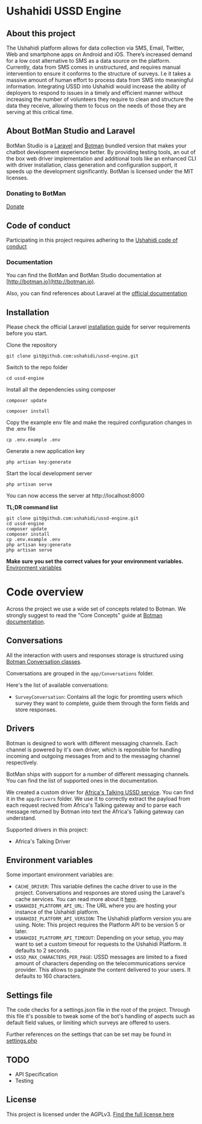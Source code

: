 # Ushahidi USSD Engine

## About this project
The Ushahidi platform allows for data collection via SMS, Email, Twitter, Web and smartphone apps on Android and iOS. There’s increased demand for a low cost alternative to SMS as a data source on the platform. Currently, data from SMS comes in unstructured, and requires manual intervention to ensure it conforms to the structure of surveys. I.e it takes a massive amount of human effort to process data from SMS into meaningful information. Integrating USSD into Ushahidi would increase the ability of deployers to respond to issues in a timely and efficient manner without increasing the number of volunteers they require to clean and structure the data they receive, allowing them to focus on the needs of those they are serving at this critical time. 

## About BotMan Studio and Laravel

BotMan Studio is a [Laravel](https://laravel.com)  and [Botman](http://botman.io) bundled version that makes your chatbot development experience better. By providing testing tools, an out of the box web driver implementation and additional tools like an enhanced CLI with driver installation, class generation and configuration support, it speeds up the development significantly.
BotMan is licensed under the MIT licenses.

### Donating to BotMan
[Donate](https://www.paypal.com/cgi-bin/webscr?cmd=_donations&business=m%2epociot%40googlemail%2ecom&lc=CY&item_name=BotMan&no_note=0&currency_code=EUR&bn=PP%2dDonationsBF%3abtn_donateCC_LG%2egif%3aNonHostedGuest)

## Code of conduct
Participating in this project requires adhering to the [Ushahidi code of conduct](https://docs.ushahidi.com/platform-developer-documentation/code-of-conduct)

### Documentation

You can find the BotMan and BotMan Studio documentation at [http://botman.io](http://botman.io).

Also, you can find references about Laravel at the [official documentation](https://laravel.com/docs/5.7)

## Installation

Please check the official Laravel [installation guide](https://laravel.com/docs/5.7/installation#installation) for server requirements before you start. 

Clone the repository

    git clone git@github.com:ushahidi/ussd-engine.git

Switch to the repo folder

    cd ussd-engine

Install all the dependencies using composer
    
    composer update
    
    composer install
    

Copy the example env file and make the required configuration changes in the .env file

    cp .env.example .env

Generate a new application key

    php artisan key:generate

Start the local development server

    php artisan serve

You can now access the server at http://localhost:8000

**TL;DR command list**

    git clone git@github.com:ushahidi/ussd-engine.git
    cd ussd-engine
    composer update
    composer install
    cp .env.example .env
    php artisan key:generate
    php artisan serve
    
**Make sure you set the correct values for your environment variables.** [Environment variables](#environment-variables)

# Code overview

Across the project we use a wide set of concepts related to Botman. We strongly suggest to read the "Core Concepts" guide at [Botman documentation](https://botman.io/2.0/welcome).

## Conversations

All the interaction with users and responses storage is structured using [Botman Conversation classes](https://botman.io/2.0/conversations).

Conversations are grouped in the `app/Conversations` folder.

Here's the list of available conversations:

- `SurveyConversation`: Contains all the logic for promting users which survey they want to complete, guide them through the form fields and store responses.


## Drivers

Botman is designed to work with different messaging channels.
Each channel is powered by it's own driver, which is reponsible for handling incoming and outgoing messages from and to the messaging channel respectively.

BotMan ships with support for a number of different messaging channels. You can find the list of supported ones in the documentation.

We created a custom driver for [Africa's Talking USSD service](https://africastalking.com/ussd). You can find it in the `app/Drivers` folder. We use it to correctly extract the payload from each request recived from Africa's Talking gateway and to parse each message returned by Botman into text the Africa's Talking gateway can understand.

Supported drivers in this project:
- Africa's Talking Driver


## Environment variables
Some important environment variables are:
- `CACHE_DRIVER`: This variable defines the cache driver to use in the project. Conversations and responses are stored using the Laravel's cache services. You can read more about it [here](https://laravel.com/docs/5.7/cache).
- `USHAHIDI_PLATFORM_API_URL`: The URL where you are hosting your instance of the Ushahidi platform.
- `USHAHIDI_PLATFORM_API_VERSION`: The Ushahidi platform version you are using. Note: This project requires the Platform API to be version 5 or later.
- `USHAHIDI_PLATFORM_API_TIMEOUT`:  Depending on your setup, you may want to set a custom timeout for requests to the Ushahidi Platform. It defaults to 2 seconds.
- `USSD_MAX_CHARACTERS_PER_PAGE`: USSD messages are limited to a fixed amount of characters depending on the telecommunications service provider. This allows to paginate the content delivered to your users. It defaults to 160 characters.

## Settings file

The code checks for a settings.json file in the root of the project. Through this file it's possible to tweak some of the bot's handling of aspects such as default field values, or limiting which surveys are offered to users.

Further references on the settings that can be set may be found in [settings.php](./config/settings.php)


## TODO
 - API Specification
 - Testing
 
 ## License 
 This project is licensed under the AGPLv3. [Find the full license here](LICENSE.md)

